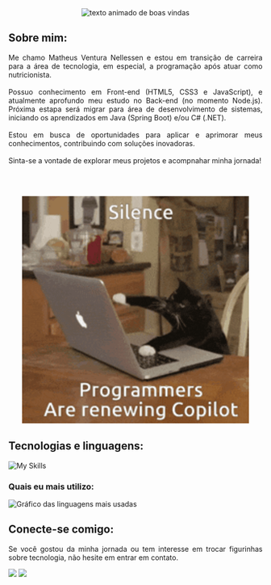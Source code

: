 <div align="center">
  <img src="https://readme-typing-svg.herokuapp.com?font=Poppins&size=50&pause=500&color=00ADB5&width=750&height=80&lines=Ol%C3%A1!+Seja+muito+bem+vindo(a)!" alt="texto animado de boas vindas">
</div>

<h2>Sobre mim:</h2>

<p align="justify">Me chamo Matheus Ventura Nellessen e estou em transição de carreira para a área de tecnologia, em especial, a programação após atuar como nutricionista.<br><br>Possuo conhecimento em Front-end (HTML5, CSS3 e JavaScript), e atualmente aprofundo meu estudo no Back-end (no momento Node.js). Próxima estapa será migrar para área de desenvolvimento de sistemas, iniciando os aprendizados em Java (Spring Boot) e/ou C# (.NET).<br><br>Estou em busca de oportunidades para aplicar e aprimorar meus conhecimentos, contribuindo com soluções inovadoras.<br><br>Sinta-se a vontade de explorar meus projetos e acompnahar minha jornada!</p>

<br><br>
<div align="center">
  <img src="./img/cat-programmer.gif" alt="meme de gato digitando em compuatdor">
</div>

<h2 align="left">Tecnologias e linguagens:</h2>

![My Skills](https://skillicons.dev/icons?i=html,css,javascript,nodejs,c&theme=light)

<h3>Quais eu mais utilizo:</h3>

<div align="left">
  <img src="https://github-readme-stats.vercel.app/api/top-langs?username=MatheusVenturaNellessen&locale=en&hide_title=true&layout=compact&card_width=320&langs_count=10&theme=dark&hide_border=false&order=2" height="150" alt="Gráfico das linguagens mais usadas" >
</div>

<h2 align="left">Conecte-se comigo:</h2>

<p align="justify">Se você gostou da minha jornada ou tem interesse em trocar figurinhas sobre tecnologia, não hesite em entrar em contato.</p>

<a href="mailto:ti.matheus.v.n@gmail.com?subject=Nova%20conex%C3%A3o%20no%20Github&body=Ol%C3%A1,%20acabei%20de%20me%20conectar%20contigo%20no%20Github!" target="_blank"><img src="https://img.shields.io/badge/Gmail-D14836?style=for-the-badge&logo=gmail&logoColor=white" margin="10px"></a>
<a href="https://linkedin.com/in/matheus-ventura-nellessen" target="_blank"><img src="https://img.shields.io/badge/LinkedIn-0077B5?style=for-the-badge&logo=linkedin&logoColor=white"></a>
